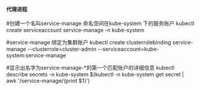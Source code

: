 #### 代理进程
#创建一个名叫service-manage 命名空间在kube-system 下的服务账户
kubectl create serviceaccount service-manage -n kube-system

#service-manage 绑定为集群账户
kubectl create clusterrolebinding service-manage --clusterrole=cluster-admin --serviceaccount=kube-system:service-manage

#显示出名字为service-manage-*的第一个匹配账户的详细信息
kubectl describe secrets -n kube-system $(kubectl -n kube-system get secret | awk '/service-manage/{print $1}')